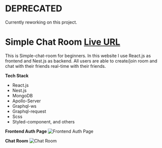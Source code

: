 # DEPRECATED
 Currently reworking on this project.
 
# Simple Chat Room [Live URL](https://simple-chat-room.kyawzinthiha.com)

This is Simple-chat-room for beginners. In this website I use React.js as frontend and Nest.js as backend. All users are able to create/join room and chat with their friends real-time with their friends.

**Tech Stack**

- React.js
- Nest.js
- MongoDB
- Apollo-Server
- Graphql-ws
- Graphql-request
- Scss
- Styled-component, and others

**Frontend Auth Page**
![Frontend Auth Page](https://i.imgur.com/raFamv5.png)

**Chat Room**
![Chat Room](https://i.imgur.com/gSFpjok.png)
